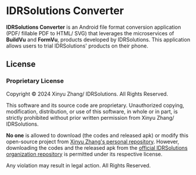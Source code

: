 # IDRSolutions Converter

**IDRSolutions Converter** is an Android file format conversion application (PDF/ fillable PDF to HTML/ SVG) that leverages the microservices of **BuildVu** and **FormVu**, products developed by IDRSolutions. This application allows users to trial IDRSolutions' products on their phone.

## License

### Proprietary License

Copyright © 2024 Xinyu Zhang/ IDRSolutions. All Rights Reserved.

This software and its source code are proprietary. Unauthorized copying, modification, distribution, or use of this software, in whole or in part, is strictly prohibited without prior written permission from Xinyu Zhang/ IDRSolutions.

**No one** is allowed to download (the codes and released apk) or modify this open-source project from [Xinyu Zhang's personal repository](https://github.com/XinyuZ0416/IDRSolutions-converter-app). However, downloading the codes and the released apk from the [official IDRSolutions organization repository](https://github.com/idrsolutions/IDRSolutions-converter-app/releases/tag/v1.0.0) is permitted under its respective license.

Any violation may result in legal action. All Rights Reserved.
